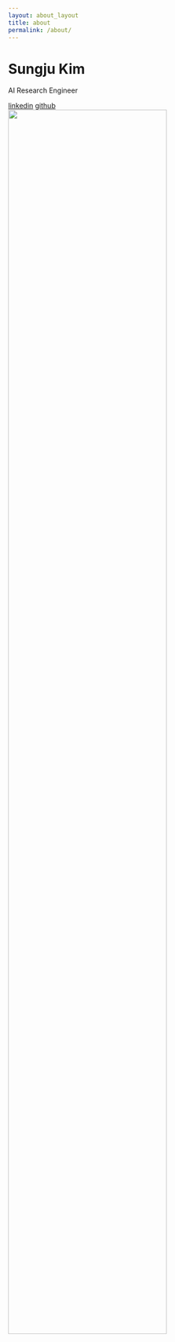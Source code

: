 ```yaml
---
layout: about_layout
title: about
permalink: /about/
---
```

<div>
  <div class="container">
    <div class="blog-header">
      <h1 class="blog-title">Sungju Kim</h1>
      <p class="lead blog-description">AI Research Engineer</p>
      <a href="https://www.linkedin.com/in/sungju-kim-3b0406b0/">linkedin</a>
      <a href="https://github.com/goddoe">github</a>
    </div>
    <div class="row">
      <div class="blog-main">
        <div class="blog-post">
          <img src="{{site.url}}/assets/imgs/SAJA.png" width="80%" />
        </div><!-- /.blog-post -->
      </div><!-- /.blog-main -->
    </div><!-- /.row -->
  </div><!-- /.container -->
</div>
